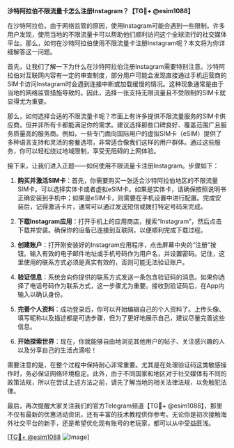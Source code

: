 **沙特阿拉伯不限流量卡怎么注册Instagram？【TG💪+ @esim1088】**

在沙特阿拉伯，由于网络监管的原因，使用Instagram可能会遇到一些限制。许多用户发现，使用当地的不限流量卡可以帮助他们顺利访问这个全球流行的社交媒体平台。那么，如何在沙特阿拉伯使用不限流量卡注册Instagram呢？本文将为你详细解答这一问题。

首先，让我们了解一下为什么在沙特阿拉伯注册Instagram需要特别注意。沙特阿拉伯对互联网内容有一定的审查制度，部分用户可能会发现直接通过手机运营商的SIM卡访问Instagram时会遇到连接中断或加载缓慢的情况。这种现象通常是由于当地的网络监管措施导致的。因此，选择一张支持无限流量且不受限制的SIM卡就显得尤为重要。

那么，如何选择合适的不限流量卡呢？市面上有许多提供不限流量服务的SIM卡供应商，但并非所有卡都能满足你的需求。建议选择那些口碑良好、覆盖范围广且服务质量高的服务商。例如，一些专门面向国际用户的虚拟SIM卡（eSIM）提供了多种语言支持和灵活的套餐选项，非常适合像我们这样的用户群体。通过这些服务，你可以轻松绕过地域限制，享受无阻碍的上网体验。

接下来，让我们进入正题——如何使用不限流量卡注册Instagram。步骤如下：

1. **购买并激活SIM卡**：首先，你需要购买一张适合沙特阿拉伯地区的不限流量SIM卡。可以选择实体卡或者虚拟eSIM卡。如果是实体卡，请确保按照说明书正确安装到手机中；如果是eSIM卡，则需要在手机设置中进行配置。完成安装后，记得激活卡片，通常可以通过发送短信或拨打特定号码来完成。

2. **下载Instagram应用**：打开手机上的应用商店，搜索“Instagram”，然后点击下载并安装。确保你的设备已连接到互联网，以便顺利完成下载过程。

3. **创建账户**：打开刚安装好的Instagram应用程序，点击屏幕中央的“注册”按钮。输入有效的电子邮件地址或手机号码作为用户名，并设置密码。记住，这里使用的联系方式必须是真实有效的，否则可能无法验证账户。

4. **验证信息**：系统会向你提供的联系方式发送一条包含验证码的消息。如果你选择了电话号码作为联系方式，这一步骤尤为重要。接收到验证码后，在App内输入以确认身份。

5. **完善个人资料**：成功登录后，你可以开始编辑自己的个人资料了。上传头像、填写昵称以及描述都是可选步骤，但为了更好地展示自己，建议尽量完善这些信息。

6. **开始探索世界**：现在，你就能够自由地浏览其他用户的帖子、关注感兴趣的人以及分享自己的生活点滴啦！

需要注意的是，在整个过程中保持耐心非常重要。尤其是在处理验证码这类敏感操作时，务必保证网络环境稳定。此外，由于不同国家和地区对于社交媒体有不同的政策法规，所以在尝试上述方法之前，请先了解当地的相关法律法规，以免触犯法律。

最后，再次提醒大家关注我们的官方Telegram频道【TG💪+ @esim1088】，那里不仅有最新的优惠活动资讯，还有丰富的技术教程供你参考。无论你是初次接触海外社交平台的新手，还是希望优化现有账号的老玩家，都可以从中受益匪浅。

[[TG💪+ @esim1088](https://t.me/s/esim1088) ![Image](https://i.postimg.cc/4NQfJmqS/Snipaste-2025-05-13-00-14-12.png)]